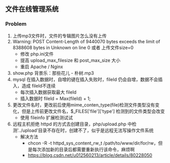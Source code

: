 ## 文件在线管理系统



### Problem
1. 上传mp3文件时，文件的专辑图片怎么没有上传
2. Warning: POST Content-Length of 9440070 bytes exceeds the limit of 8388608 bytes in Unknown on line 0 或者 上传文件size=0
    * 修改 php.ini文件
    * 提高 upload_max_filesize 和 post_max_size 大小
    * 重启 Apache / Nginx
3. show.php 背景乐：那些花儿 - 朴树.mp3
4. mysql 在插入数据时，自增的键在插入失败时，fileId 仍会自增，数据不会插入，造成 fileId不连续
    * 每次插入数据获取最大 fileId
    * 插入数据时 fileId = Max(fileId) + 1;
5. 更改文件名时，更改前后使用mime_conten_type(file)检测文件类型没有变化，但是上传前更改文件名，$_FILES['file']['type'] 检测到的文件类型会改变
    * 使用 fileinfo 扩展检测试试
6. 远程主机拒绝 httpd 的方式去创建目录，php/upload.php 中检测'../upload'目录不存在时，创建不了，似乎是远程无法写操作文件系统
    * 解决方法
        * chcon -R -t httpd_sys_content_rw_t /path/to/www/dir/for/rw，但是每次添加新的目录后都需要重新执行该命令，麻烦啊
        * https://blog.csdn.net/u012560213/article/details/80228050